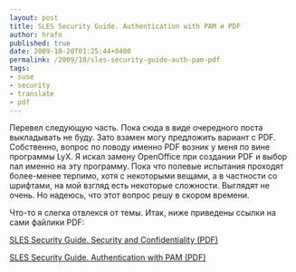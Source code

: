 ```yaml
--- 
layout: post 
title: SLES Security Guide. Authentication with PAM и PDF 
author: hrafn 
published: true 
date: 2009-10-20T01:25:44+0400 
permalink: /2009/10/sles-security-guide-auth-pam-pdf
tags:
- suse
- security
- translate
- pdf
--- 
```


Перевел следующую часть. Пока сюда в виде очередного поста выкладывать не
буду. Зато взамен могу предложить вариант с PDF. Собственно, вопрос по поводу
именно PDF возник у меня по вине программы LyX. Я искал замену OpenOffice при
создании PDF и выбор пал именно на эту программу. Пока что полевые испытания
проходят более-менее терпимо, хотя с некоторыми вещами, а в частности со
шрифтами, на мой взгляд есть некоторые сложности. Выглядят не очень. Но
надеюсь, что этот вопрос решу в скором времени.

Что-то я слегка отвлекся от темы. Итак, ниже приведены ссылки на сами файлики
PDF:

[SLES Security Guide. Security and Confidentiality (PDF)](/media/downloads/pdf/sles_security_guide_ru_vol.1.pdf)

[SLES Security Guide. Authentication with PAM (PDF)](/media/downloads/pdf/sles_security_guide-auth_pam.pdf)

